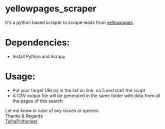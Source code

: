 # yellowpages_scraper

It's a python based scraper to scrape leads from [yellowpages](https://www.yellowpages.com).

# Dependencies:
- Install Python and Scrapy

# Usage:
- Put your target URL(s) in the list on line. no 5 and start the script
- A CSV output file will be generated in the same folder with data from all the pages of this search

Let me know in case of any issues or queries.<br />
Thanks & Regards<br />
[TalhaPythoneer](https://www.talhapythoneer.com/)
